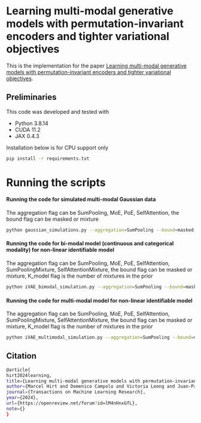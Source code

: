 # Learning multi-modal generative models with permutation-invariant encoders and tighter variational objectives
 
This is the implementation for the paper [Learning multi-modal generative models with permutation-invariant encoders and tighter variational objectives](https://openreview.net/forum?id=lM4nHnxGfL).



## Preliminaries

This code was developed and tested with
* Python 3.8.14
* CUDA 11.2
* JAX 0.4.3


Installation below is for CPU support only

```bash
pip install -r requirements.txt
```
# Running the scripts

#### Running the code for simulated multi-modal Gaussian data 
The aggregation flag can be SumPooling, MoE, PoE, SelfAttention, the bound flag can be masked or mixture

```bash
python gaussian_simulations.py --aggregation=SumPooling --bound=masked
```

#### Running the code for bi-modal model (continuous and categorical modality) for non-linear identifiable model
The aggregation flag can be SumPooling, MoE, PoE, SelfAttention, SumPoolingMixture, SelfAttentionMixture,
the bound flag can be masked or mixture, 
K_model flag is the number of mixtures in the prior

```bash
python iVAE_bimodal_simulation.py --aggregation=SumPooling --bound=masked --K_model=5
```


#### Running the code for multi-modal model for non-linear identifiable model
The aggregation flag can be SumPooling, MoE, PoE, SelfAttention, SumPoolingMixture, SelfAttentionMixture,
the bound flag can be masked or mixture, 
K_model flag is the number of mixtures in the prior

```bash
python iVAE_multimodal_simulation.py --aggregation=SumPooling --bound=masked --K_model=5
```


## Citation


```bash
@article{
hirt2024learning,
title={Learning multi-modal generative models with permutation-invariant encoders and tighter variational objectives},
author={Marcel Hirt and Domenico Campolo and Victoria Leong and Juan-Pablo Ortega},
journal={Transactions on Machine Learning Research},
year={2024},
url={https://openreview.net/forum?id=lM4nHnxGfL},
note={}
}
```